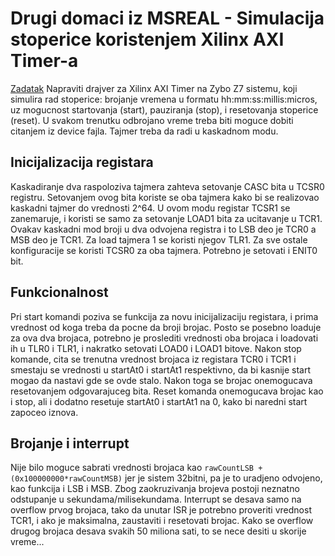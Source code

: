 # Drugi domaci iz MSREAL - Simulacija stoperice koristenjem Xilinx AXI Timer-a
  [Zadatak](http://www.elektronika.ftn.uns.ac.rs/mikroracunarski-sistemi-za-rad-u-realnom-vremenu/wp-content/uploads/sites/99/2018/03/Doma%C4%87i-zadatak-2-v1.pdf) Napraviti drajver za Xilinx AXI Timer na Zybo Z7 sistemu, koji simulira rad stoperice: brojanje vremena u formatu hh:mm:ss:millis:micros, uz mogucnost startovanja (start), pauziranja (stop), i resetovanja stoperice (reset). U svakom trenutku odbrojano vreme treba biti moguce dobiti citanjem iz device fajla. Tajmer treba da radi u kaskadnom modu.
## Inicijalizacija registara
  Kaskadiranje dva raspoloziva tajmera zahteva setovanje CASC bita u TCSR0 registru. Setovanjem ovog bita koriste se oba tajmera kako bi se realizovao kaskadni tajmer do vrednosti 2^64. U ovom modu registar TCSR1 se zanemaruje, i koristi se samo za setovanje LOAD1 bita za ucitavanje u TCR1. Ovakav kaskadni mod broji u dva odvojena registra i to LSB deo je TCR0 a MSB deo je TCR1. Za load tajmera 1 se koristi njegov TLR1. Za sve ostale konfiguracije se koristi TCSR0 za oba tajmera. Potrebno je setovati i ENIT0 bit.
## Funkcionalnost
  Pri start komandi poziva se funkcija za novu inicijalizaciju registara, i prima vrednost od koga treba da pocne da broji brojac. Posto se posebno loaduje za ova dva brojaca, potrebno je proslediti vrednosti oba brojaca i loadovati ih u TLR0 i TLR1, i nakratko setovati LOAD0 i LOAD1 bitove.
  Nakon stop komande, cita se trenutna vrednost brojaca iz registara TCR0 i TCR1 i smestaju se vrednosti u startAt0 i startAt1 respektivno, da bi kasnije start mogao da nastavi gde se ovde stalo. Nakon toga se brojac onemogucava resetovanjem odgovarajuceg bita.
  Reset komanda onemogucava brojac kao i stop, ali i dodatno resetuje startAt0 i startAt1 na 0, kako bi naredni start zapoceo iznova.
## Brojanje i interrupt
  Nije bilo moguce sabrati vrednosti brojaca kao `rawCountLSB + (0x100000000*rawCountMSB)` jer je sistem 32bitni, pa je to uradjeno odvojeno, kao funkcija i LSB i MSB. Zbog zaokruzivanja brojeva postoji neznatno odstupanje u sekundama/milisekundama. Interrupt se desava samo na overflow prvog brojaca, tako da unutar ISR je potrebno proveriti vrednost TCR1, i ako je maksimalna, zaustaviti i resetovati brojac. Kako se overflow drugog brojaca desava svakih 50 miliona sati, to se nece desiti u skorije vreme...
